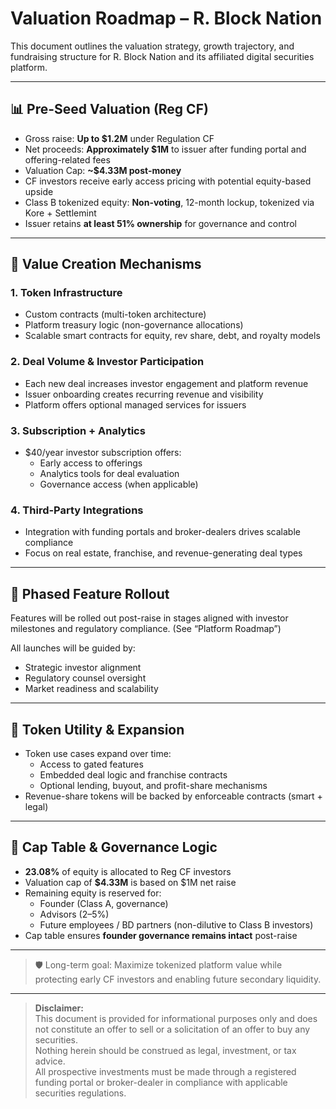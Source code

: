 # Valuation Roadmap – R. Block Nation

This document outlines the valuation strategy, growth trajectory, and fundraising structure for R. Block Nation and its affiliated digital securities platform.

---

## 📊 Pre-Seed Valuation (Reg CF)

- Gross raise: **Up to $1.2M** under Regulation CF  
- Net proceeds: **Approximately $1M** to issuer after funding portal and offering-related fees
- Valuation Cap: **~$4.33M post-money**
- CF investors receive early access pricing with potential equity-based upside
- Class B tokenized equity: **Non-voting**, 12-month lockup, tokenized via Kore + Settlemint
- Issuer retains **at least 51% ownership** for governance and control

---

## 🧱 Value Creation Mechanisms

### 1. Token Infrastructure
- Custom contracts (multi-token architecture)
- Platform treasury logic (non-governance allocations)
- Scalable smart contracts for equity, rev share, debt, and royalty models

### 2. Deal Volume & Investor Participation
- Each new deal increases investor engagement and platform revenue
- Issuer onboarding creates recurring revenue and visibility
- Platform offers optional managed services for issuers

### 3. Subscription + Analytics
- $40/year investor subscription offers:
  - Early access to offerings
  - Analytics tools for deal evaluation
  - Governance access (when applicable)

### 4. Third-Party Integrations
- Integration with funding portals and broker-dealers drives scalable compliance
- Focus on real estate, franchise, and revenue-generating deal types

---

## 🚀 Phased Feature Rollout

Features will be rolled out post-raise in stages aligned with investor milestones and regulatory compliance. (See “Platform Roadmap”)

All launches will be guided by:
- Strategic investor alignment
- Regulatory counsel oversight
- Market readiness and scalability

---

## 🔁 Token Utility & Expansion

- Token use cases expand over time:
  - Access to gated features
  - Embedded deal logic and franchise contracts
  - Optional lending, buyout, and profit-share mechanisms
- Revenue-share tokens will be backed by enforceable contracts (smart + legal)

---

## 📌 Cap Table & Governance Logic

- **23.08%** of equity is allocated to Reg CF investors  
- Valuation cap of **$4.33M** is based on $1M net raise  
- Remaining equity is reserved for:
  - Founder (Class A, governance)
  - Advisors (2–5%)
  - Future employees / BD partners (non-dilutive to Class B investors)
- Cap table ensures **founder governance remains intact** post-raise

---

> 🛡️ Long-term goal: Maximize tokenized platform value while protecting early CF investors and enabling future secondary liquidity.

---

> **Disclaimer:**  
> This document is provided for informational purposes only and does not constitute an offer to sell or a solicitation of an offer to buy any securities.  
> Nothing herein should be construed as legal, investment, or tax advice.  
> All prospective investments must be made through a registered funding portal or broker-dealer in compliance with applicable securities regulations.

